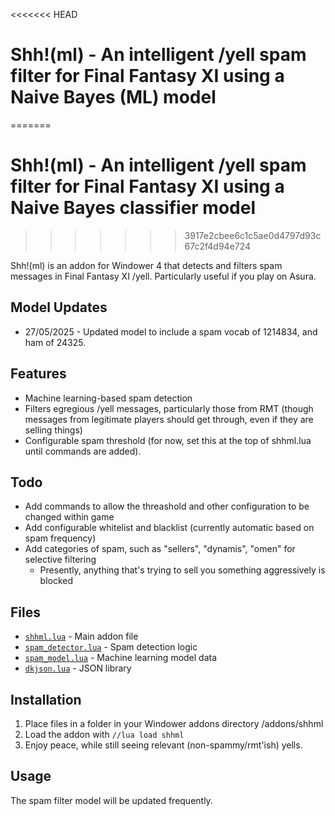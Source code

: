 <<<<<<< HEAD
# Shh!(ml) - An intelligent /yell spam filter for Final Fantasy XI using a Naive Bayes (ML) model
=======
# Shh!(ml) - An intelligent /yell spam filter for Final Fantasy XI using a Naive Bayes classifier model
>>>>>>> 3917e2cbee6c1c5ae0d4797d93c67c2f4d94e724

Shh!(ml) is an addon for Windower 4 that detects and filters spam messages in Final Fantasy XI /yell. Particularly useful if you play on Asura.

## Model Updates

- 27/05/2025 - Updated model to include a spam vocab of 1214834, and ham of 24325.

## Features
- Machine learning-based spam detection
- Filters egregious /yell messages, particularly those from RMT (though messages from legitimate players should get through, even if they are selling things)
- Configurable spam threshold (for now, set this at the top of shhml.lua until commands are added).

## Todo
- Add commands to allow the threashold and other configuration to be changed within game
- Add configurable whitelist and blacklist (currently automatic based on spam frequency)
- Add categories of spam, such as "sellers", "dynamis", "omen" for selective filtering
    - Presently, anything that's trying to sell you something aggressively is blocked

## Files
- [`shhml.lua`](shhml.lua) - Main addon file
- [`spam_detector.lua`](spam_detector.lua) - Spam detection logic
- [`spam_model.lua`](spam_model.lua) - Machine learning model data
- [`dkjson.lua`](dkjson.lua) - JSON library

## Installation
1. Place files in a folder in your Windower addons directory /addons/shhml
2. Load the addon with `//lua load shhml`
3. Enjoy peace, while still seeing relevant (non-spammy/rmt'ish) yells.

## Usage
The spam filter model will be updated frequently.
